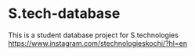 # S.tech-database
This is a student database project for S.technologies
https://www.instagram.com/stechnologieskochi/?hl=en
